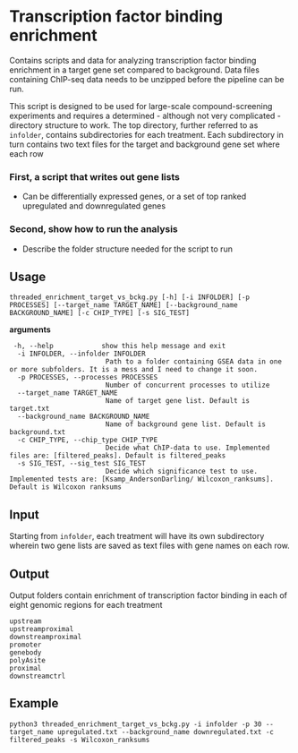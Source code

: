 # Transcription factor binding enrichment 

Contains scripts and data for analyzing transcription factor binding enrichment in a target gene set compared to background.
Data files containing ChIP-seq data needs to be unzipped before the pipeline can be run.

This script is designed to be used for large-scale compound-screening experiments and requires a determined - although not very complicated - directory structure to work. The top directory, further referred to as `infolder`, contains subdirectories for each treatment. Each subdirectory in turn contains two text files for the target and background gene set where each row 

### First, a script that writes out gene lists
- Can be differentially expressed genes, or a set of top ranked upregulated and downregulated genes

### Second, show how to run the analysis
- Describe the folder structure needed for the script to run

## Usage

`threaded_enrichment_target_vs_bckg.py [-h] [-i INFOLDER] [-p PROCESSES] [--target_name TARGET_NAME] [--background_name BACKGROUND_NAME] [-c CHIP_TYPE] [-s SIG_TEST]`

**arguments**
```
 -h, --help            show this help message and exit
  -i INFOLDER, --infolder INFOLDER
                        Path to a folder containing GSEA data in one or more subfolders. It is a mess and I need to change it soon.
  -p PROCESSES, --processes PROCESSES
                        Number of concurrent processes to utilize
  --target_name TARGET_NAME
                        Name of target gene list. Default is target.txt
  --background_name BACKGROUND_NAME
                        Name of background gene list. Default is background.txt
  -c CHIP_TYPE, --chip_type CHIP_TYPE
                        Decide what ChIP-data to use. Implemented files are: [filtered_peaks]. Default is filtered_peaks
  -s SIG_TEST, --sig_test SIG_TEST
                        Decide which significance test to use. Implemented tests are: [Ksamp_AndersonDarling/ Wilcoxon_ranksums]. Default is Wilcoxon ranksums
```

## Input
Starting from `infolder`, each treatment will have its own subdirectory wherein two gene lists are saved as text files with gene names on each row.

## Output
Output folders contain enrichment of transcription factor binding in each of eight genomic regions for each treatment

```
upstream
upstreamproximal
downstreamproximal
promoter
genebody
polyAsite
proximal
downstreamctrl
```

## Example
`python3 threaded_enrichment_target_vs_bckg.py -i infolder -p 30 --target_name upregulated.txt --background_name downregulated.txt -c filtered_peaks -s Wilcoxon_ranksums`

